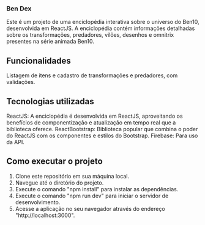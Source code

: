### Ben Dex
Este é um projeto de uma enciclopédia interativa sobre o universo do Ben10, desenvolvida em ReactJS. A enciclopédia contém informações detalhadas sobre os transformações, predadores, vilões, desenhos e omnitrix presentes na série animada Ben10.

## Funcionalidades
Listagem de itens e cadastro de transformações e predadores, com validações.

## Tecnologias utilizadas
ReactJS: A enciclopédia é desenvolvida em ReactJS, aproveitando os benefícios de componentização e atualização em tempo real que a biblioteca oferece.
ReactBootstrap: Biblioteca popular que combina o poder do ReactJS com os componentes e estilos do Bootstrap.
Firebase: Para uso da API.

## Como executar o projeto
1. Clone este repositório em sua máquina local.
2. Navegue até o diretório do projeto.
3. Execute o comando "npm install" para instalar as dependências.
4. Execute o comando "npm run dev" para iniciar o servidor de desenvolvimento.
5. Acesse a aplicação no seu navegador através do endereço "http://localhost:3000".
